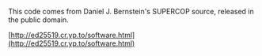 This code comes from Daniel J. Bernstein's SUPERCOP source,
released in the public domain.

[http://ed25519.cr.yp.to/software.html](http://ed25519.cr.yp.to/software.html)

